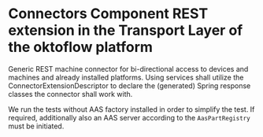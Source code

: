 # Connectors Component REST extension in the Transport Layer of the oktoflow platform

Generic REST machine connector for bi-directional access to devices and machines and already installed platforms. 
Using services shall utilize the ConnectorExtensionDescriptor to declare the (generated) Spring response classes 
the connector shall work with.

We run the tests without AAS factory installed in order to simplify the test. If required, additionally also an AAS server according to the ``AasPartRegistry`` must be initiated.
